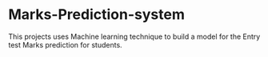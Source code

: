 # Marks-Prediction-system
This projects uses Machine learning technique to build a model for the Entry test Marks prediction for students.
